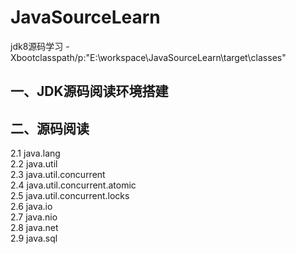 # JavaSourceLearn
jdk8源码学习
-Xbootclasspath/p:"E:\workspace\JavaSourceLearn\target\classes"

## 一、JDK源码阅读环境搭建<br>
## 二、源码阅读<br>
2.1 java.lang<br>
2.2 java.util<br>
2.3 java.util.concurrent<br>
2.4 java.util.concurrent.atomic<br>
2.5 java.util.concurrent.locks<br>
2.6 java.io<br>
2.7 java.nio<br>
2.8 java.net<br>
2.9 java.sql<br>
